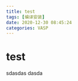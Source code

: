 ```yaml
---
title: test
tags: [编译安装]
date: 2020-12-30 08:45:24
categories: VASP
---
```


# test
<!-- more -->
sdasdas
dasda
